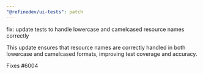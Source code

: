 ```yaml
---
"@refinedev/ui-tests": patch
---
```


fix: update tests to handle lowercase and camelcased resource names correctly

This update ensures that resource names are correctly handled in both lowercase and camelcased formats, improving test coverage and accuracy.

Fixes #6004
